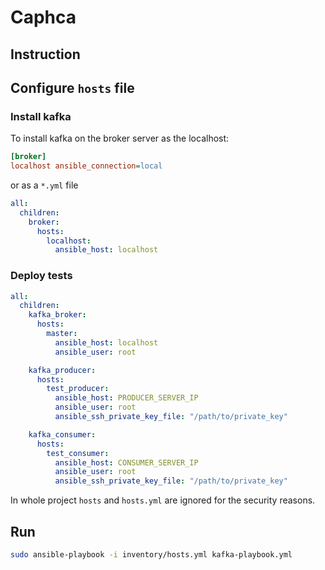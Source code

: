 # Caphca

## Instruction

## Configure `hosts` file

### Install kafka

To install kafka on the broker server as the localhost:

```ini
[broker]
localhost ansible_connection=local
```

or as a `*.yml` file

```yaml
all:
  children:
    broker:
      hosts:
        localhost:
          ansible_host: localhost
```

### Deploy tests

```yaml
all:
  children:
    kafka_broker:
      hosts:
        master:
          ansible_host: localhost
          ansible_user: root

    kafka_producer:
      hosts:
        test_producer:
          ansible_host: PRODUCER_SERVER_IP
          ansible_user: root
          ansible_ssh_private_key_file: "/path/to/private_key"

    kafka_consumer:
      hosts:
        test_consumer:
          ansible_host: CONSUMER_SERVER_IP
          ansible_user: root
          ansible_ssh_private_key_file: "/path/to/private_key"
```

In whole project `hosts` and `hosts.yml` are ignored for the security reasons.

## Run

```sh
sudo ansible-playbook -i inventory/hosts.yml kafka-playbook.yml
```
